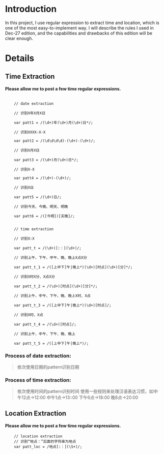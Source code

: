 # Introduction #

In this project, I use regular expression to extract time and location, which is one of the most easy-to-implement way. I will describe the rules I used in Dec-27 edition, and the capabilities and drawbacks of this edition will be clear enough.

# Details #

## Time Extraction ##

#### Please allow me to post a few time regular expressions. ####
```

    // date extraction

    // 识别X年X月X日

    var patt1 = /(\d+)年(\d+)月(\d+)日*/;

    // 识别XXXX-X-X

    var patt2 = /(\d\d\d\d)-(\d+)-(\d+)/;

    // 识别X月X日

    var patt3 = /(\d+)月(\d+)日*/;

    // 识别X-X

    var patt4 = /(\d+)-(\d+)/;

    // 识别X日

    var patt5 = /(\d+)日/;

    // 识别今天、今晚、明天、明晚

    var patt6 = /([今明])[天晚]/;


    // time extraction

    // 识别X:X

    var patt_t = /(\d+)[:：](\d+)/;

    // 识别上午、下午、中午、晚、晚上X点X分

    var patt_t_1 = /([上中下]午|晚上*)(\d+)[时点](\d+)[分]*/;

    // 识别X时X分、X点X分

    var patt_t_2 = /(\d+)[时点](\d+)[分]*/;

    // 识别上午、中午、下午、晚、晚上X时、X点

    var patt_t_3 = /([上中下]午|晚上*)(\d+)[时点]/;

    // 识别X时、X点

    var patt_t_4 = /(\d+)[时点]/;

    // 识别上午、中午、下午、晚、晚上

    var patt_t_5 = /([上中下]午|晚上*)/;

```

### Process of date extraction: ###
> 依次使用日期的pattern识别日期

### Process of time extraction: ###
> 依次使用时间的pattern识别时间
> 使用一些规则来处理汉语表达习惯，如中午12点->12:00  中午1点->13::00  下午6点->18:00  晚8点->20:00





## Location Extraction ##

#### Please allow me to post a few time regular expressions. ####
```
    // location extraction
    // 识别“地点：”后面的字符串为地点
    var patt_loc = /地点[:：](\S+)/;
```